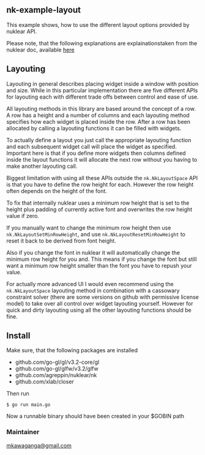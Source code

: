 ## nk-example-layout

This example shows, how to use the different layout options provided by nuklear API.

Please note, that the following explanations are explainationstaken from the nuklear doc, available [here](https://github.com/vurtun/nuklear/tree/master/doc)

## Layouting
Layouting in general describes placing widget inside a window with position and size. While in this particular implementation there are five different APIs for layouting each with different trade offs between control and ease of use.

All layouting methods in this library are based around the concept of a row. A row has a height and a number of columns and each layouting method specifies how each widget is placed inside the row. After a row has been allocated by calling a layouting functions it can be filled with widgets.

To actually define a layout you just call the appropriate layouting function and each subsequent widget call will place the widget as specified. Important here is that if you define more widgets then columns defined inside the layout functions it will allocate the next row without you having to make another layouting call. 

Biggest limitation with using all these APIs outside the `nk.NkLayoutSpace` API is that you have to define the row height for each. However the row height often depends on the height of the font.

To fix that internally nuklear uses a minimum row height that is set to the height plus padding of currently active font and overwrites the row height value if zero.

If you manually want to change the minimum row height then use `nk.NkLayoutSetMinRowHeight`, and use `nk.NkLayoutResetMinRowHeight` to reset it back to be derived from font height.

Also if you change the font in nuklear it will automatically change the minimum row height for you and. This means if you change the font but still want a minimum row height smaller than the font you have to repush your value.

For actually more advanced UI I would even recommend using the `nk.NkLayoutSpace` layouting method in combination with a cassowary constraint solver (there are some versions on github with permissive license model) to take over all control over widget layouting yourself. However for quick and dirty layouting using all the other layouting functions should be fine. 

## Install
Make sure, that the following packages are installed
  - github.com/go-gl/gl/v3.2-core/gl
  - github.com/go-gl/glfw/v3.2/glfw
  - github.com/agreppin/nuklear/nk
  - github.com/xlab/closer

Then run
```
$ go run main.go
```
Now a runnable binary should have been created in your $GOBIN path

### Maintainer
<mkawaganga@gmail.com>
